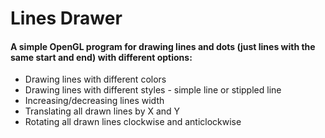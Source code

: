 # Lines Drawer

#### A simple OpenGL program for drawing lines and dots (just lines with the same start and end) with different options:
- Drawing lines with different colors
- Drawing lines with different styles - simple line or stippled line
- Increasing/decreasing lines width
- Translating all drawn lines by X and Y
- Rotating all drawn lines clockwise and anticlockwise
